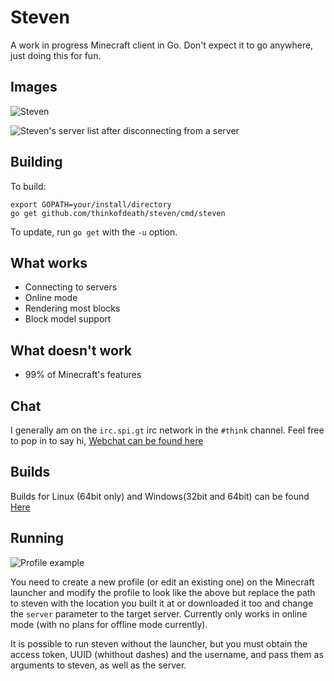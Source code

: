# Steven

A work in progress Minecraft client in Go.
Don't expect it to go anywhere, just doing this for fun.

## Images

![Steven](http://i.imgur.com/VVnmbkV.png)

![Steven's server list after disconnecting from a server](https://i.imgur.com/JRFXt0e.png)

## Building

To build:

```
export GOPATH=your/install/directory
go get github.com/thinkofdeath/steven/cmd/steven
```

To update, run `go get` with the `-u` option.

## What works

* Connecting to servers
* Online mode
* Rendering most blocks
* Block model support

## What doesn't work

* 99% of Minecraft's features

## Chat

I generally am on the `irc.spi.gt` irc network in the `#think` channel. 
Feel free to pop in to say hi, [Webchat can be found here](https://irc.spi.gt/iris/?channels=think)

## Builds

Builds for Linux (64bit only) and Windows(32bit and 64bit) can be found
[Here](http://ci.thinkofdeath.co.uk/viewType.html?buildTypeId=Steven_Client&guest=1)

## Running

![Profile example](http://i.imgur.com/NBMGhPL.png)

You need to create a new profile (or edit an existing one) on the Minecraft 
launcher and modify the profile to look like the above but replace the path
to steven with the location you built it at or downloaded it too and change the 
`server` parameter to the target server. Currently only works in online mode
(with no plans for offline mode currently).

It is possible to run steven without the launcher, but you must obtain the access token,
UUID (whithout dashes) and the username, and pass them as arguments to steven, as well as
the server.
